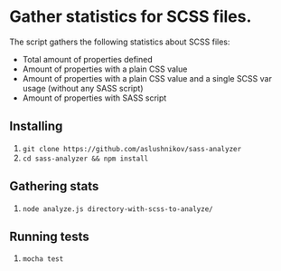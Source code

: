 # Gather statistics for SCSS files.

The script gathers the following statistics about SCSS files:
- Total amount of properties defined
- Amount of properties with a plain CSS value
- Amount of properties with a plain CSS value and a single SCSS var usage (without any SASS script)
- Amount of properties with SASS script

## Installing

1. `git clone https://github.com/aslushnikov/sass-analyzer`
2. `cd sass-analyzer && npm install`

## Gathering stats

1. `node analyze.js directory-with-scss-to-analyze/`

## Running tests

1. `mocha test`
